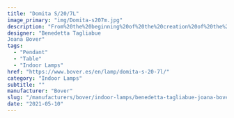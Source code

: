 ```yaml
---
title: "Domita S/20/7L"
image_primary: "img/Domita-s207m.jpg"
description: "From%20the%20beginning%20of%20the%20creation%20of%20the%20Dome%2C%20we%20knew%20that%20sooner%20or%20later%20we%20should%20expand%20the%20collection%20with%20smaller%20versions%20that%20allow%20us%20to%20create%20lighter%20spaces.%20Under%20these%20premises%20were%20born%20the%20Domitas%2C%20lamps%20made%20with%20thin%20wooden%20slats%20that%20converge%20between%20them%2C%20forming%20a%20small%20dome%20that%20keeps%20inside%20the%20LED%20source.%0A%0A%0A%0A"
designer: "Benedetta Tagliabue
Joana Bover"
tags: 
  - "Pendant"
  - "Table"
  - "Indoor Lamps"
href: "https://www.bover.es/en/lamp/domita-s-20-7l/"
category: "Indoor Lamps"
subtitle: ""
manufacturer: "Bover"
slug: "/manufacturers/bover/indoor-lamps/benedetta-tagliabue-joana-bover-domita-s-20-7-l"
date: "2021-05-10"
---
```

